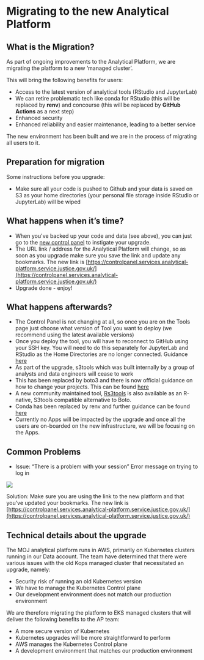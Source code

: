 # Migrating to the new Analytical Platform

## What is the Migration?

As part of ongoing improvements to the Analytical Platform,
we are migrating the platform to a new ‘managed cluster’.

This will bring the following benefits for users:

* Access to the latest version of analytical tools (RStudio and JupyterLab)
* We can retire problematic tech like conda for RStudio (this will be replaced by **renv**) and concourse (this will be replaced by **GitHub Actions** as a next step)
* Enhanced security
* Enhanced reliability and easier maintenance, leading to a better service

The new environment has been built and we are in the process of migrating all users to it.

## Preparation for migration

Some instructions before you upgrade:

* Make sure all your code is pushed to Github and your data is saved on S3 as your home directories (your personal file storage inside RStudio or JupyterLab) will be wiped

## What happens when it’s time?

* When you've backed up your code and data (see above), you can just go to the [new control panel](https://controlpanel.services.analytical-platform.service.justice.gov.uk/) to instigate your upgrade.
* The URL link / address for the Analytical Platform will change, so as soon as you upgrade make sure you save the link and update any bookmarks. The new link is [https://controlpanel.services.analytical-platform.service.justice.gov.uk/](https://controlpanel.services.analytical-platform.service.justice.gov.uk/)
* Upgrade done - enjoy!


## What happens afterwards?

* The Control Panel is not changing at all, so once you are on the Tools page just choose what version of Tool you want to deploy (we recommend using the latest available versions)
* Once you deploy the tool, you will have to reconnect to GitHub using your SSH key.  You will need to do this separately for JupyterLab and RStudio as the Home Directories are no longer connected. Guidance [here](/github.html#setup-github-keys-to-access-it-from-r-studio-and-jupyter)
* As part of the upgrade, s3tools which was built internally by a group of analysts and data engineers will cease to work
* This has been replaced by boto3 and there is now official guidance on how to change your projects. This can be found [here](/appendix/botor.html#installation)
* A new community maintained tool, [Rs3tools](https://github.com/moj-analytical-services/Rs3tools) is also available as an R-native, S3tools compatible alternative to Boto.
* Conda has been replaced by renv and further guidance can be found [here](/tools/package-management.html#renv)
* Currently no Apps will be impacted by the upgrade and once all the users are on-boarded on the new infrastructure, we will be focusing on the Apps.


## Common Problems

* Issue: “There is a problem with your session” Error message on trying to log in

![](/images/control_panel/there_is_a_problem.png)

Solution: Make sure you are using the link to the new platform and that you’ve updated your bookmarks.
The new link is [https://controlpanel.services.analytical-platform.service.justice.gov.uk/](https://controlpanel.services.analytical-platform.service.justice.gov.uk/)


## Technical details about the upgrade

The MOJ analytical platform runs in AWS, primarily on Kubernetes clusters running in our Data account.  The team have determined that there were various issues with the old Kops managed cluster that necessitated an upgrade, namely:

* Security risk of running an old Kubernetes version
* We have to manage the Kubernetes Control plane
* Our development environment does not match our production environment

We are therefore migrating the platform to EKS managed clusters that will deliver the following benefits to the AP team:

* A more secure version of Kubernetes
* Kubernetes upgrades will be more straightforward to perform
* AWS manages the Kubernetes Control plane
* A development environment that matches our production environment
